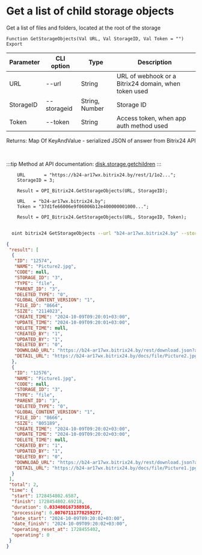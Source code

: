 ﻿---
sidebar_position: 5
---

# Get a list of child storage objects
 Get a list of files and folders, located at the root of the storage



`Function GetStorageObjects(Val URL, Val StorageID, Val Token = "") Export`

  | Parameter | CLI option | Type | Description |
  |-|-|-|-|
  | URL | --url | String | URL of webhook or a Bitrix24 domain, when token used |
  | StorageID | --storageid | String, Number | Storage ID |
  | Token | --token | String | Access token, when app auth method used |

  
  Returns:  Map Of KeyAndValue - serialized JSON of answer from Bitrix24 API

<br/>

:::tip
Method at API documentation: [disk.storage.getchildren](https://dev.1c-bitrix.ru/rest_help/disk/storage/disk_storage_getchildren.php)
:::
<br/>


```bsl title="Code example"
    URL       = "https://b24-ar17wx.bitrix24.by/rest/1/1o2...";
    StorageID = 3;

    Result = OPI_Bitrix24.GetStorageObjects(URL, StorageID);

    URL   = "b24-ar17wx.bitrix24.by";
    Token = "37d1fe66006e9f06006b12e400000001000...";

    Result = OPI_Bitrix24.GetStorageObjects(URL, StorageID, Token);
```



```sh title="CLI command example"
    
  oint bitrix24 GetStorageObjects --url "b24-ar17wx.bitrix24.by" --storageid "3" --token "fe3fa966006e9f06006b12e400000001000..."

```

```json title="Result"
{
 "result": [
  {
   "ID": "12574",
   "NAME": "Picture2.jpg",
   "CODE": null,
   "STORAGE_ID": "3",
   "TYPE": "file",
   "PARENT_ID": "3",
   "DELETED_TYPE": "0",
   "GLOBAL_CONTENT_VERSION": "1",
   "FILE_ID": "8664",
   "SIZE": "2114023",
   "CREATE_TIME": "2024-10-09T09:20:01+03:00",
   "UPDATE_TIME": "2024-10-09T09:20:01+03:00",
   "DELETE_TIME": null,
   "CREATED_BY": "1",
   "UPDATED_BY": "1",
   "DELETED_BY": "0",
   "DOWNLOAD_URL": "https://b24-ar17wx.bitrix24.by/rest/download.json?auth=6b2e0667006e9f06006b12e4000000010000072c4914d2a629a27f8e468fd6a8ba64ff&token=disk%7CaWQ9MTI1NzQmXz1MNklnblBHNkpDNTJHM1RLQW5Sc3pnSTBnMU9IbW44NA%3D%3D%7CImRvd25sb2FkfGRpc2t8YVdROU1USTFOelFtWHoxTU5rbG5ibEJITmtwRE5USkhNMVJMUVc1U2MzcG5TVEJuTVU5SWJXNDROQT09fDZiMmUwNjY3MDA2ZTlmMDYwMDZiMTJlNDAwMDAwMDAxMDAwMDA3MmM0OTE0ZDJhNjI5YTI3ZjhlNDY4ZmQ2YThiYTY0ZmYi.nYm8hGPR9CQlulZNy11OyTsbPvsviFlF7xqaziDP2rM%3D",
   "DETAIL_URL": "https://b24-ar17wx.bitrix24.by/docs/file/Picture2.jpg"
  },
  {
   "ID": "12576",
   "NAME": "Picture1.jpg",
   "CODE": null,
   "STORAGE_ID": "3",
   "TYPE": "file",
   "PARENT_ID": "3",
   "DELETED_TYPE": "0",
   "GLOBAL_CONTENT_VERSION": "1",
   "FILE_ID": "8666",
   "SIZE": "805189",
   "CREATE_TIME": "2024-10-09T09:20:02+03:00",
   "UPDATE_TIME": "2024-10-09T09:20:02+03:00",
   "DELETE_TIME": null,
   "CREATED_BY": "1",
   "UPDATED_BY": "1",
   "DELETED_BY": "0",
   "DOWNLOAD_URL": "https://b24-ar17wx.bitrix24.by/rest/download.json?auth=6b2e0667006e9f06006b12e4000000010000072c4914d2a629a27f8e468fd6a8ba64ff&token=disk%7CaWQ9MTI1NzYmXz1QUENCSFBmZnVXdmxYZ2F4ZkgxeEh2N2taaHFwVjA0eQ%3D%3D%7CImRvd25sb2FkfGRpc2t8YVdROU1USTFOelltWHoxUVVFTkNTRkJtWm5WWGRteFlaMkY0WmtneGVFaDJOMnRhYUhGd1ZqQTBlUT09fDZiMmUwNjY3MDA2ZTlmMDYwMDZiMTJlNDAwMDAwMDAxMDAwMDA3MmM0OTE0ZDJhNjI5YTI3ZjhlNDY4ZmQ2YThiYTY0ZmYi.ZlQXJpksSrH93BaypbRFzF7a3%2FtWFevKgyL0f%2B1oCg8%3D",
   "DETAIL_URL": "https://b24-ar17wx.bitrix24.by/docs/file/Picture1.jpg"
  }
 ],
 "total": 2,
 "time": {
  "start": 1728454802.6587,
  "finish": 1728454802.69218,
  "duration": 0.033480167388916,
  "processing": 0.00767111778259277,
  "date_start": "2024-10-09T09:20:02+03:00",
  "date_finish": "2024-10-09T09:20:02+03:00",
  "operating_reset_at": 1728455402,
  "operating": 0
 }
}
```
